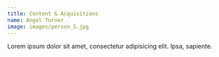```yaml
---
title: Content & Acquisitions
name: Angel Turner
image: images/person_5.jpg
---
```


Lorem ipsum dolor sit amet, consectetur adipisicing elit. Ipsa, sapiente.